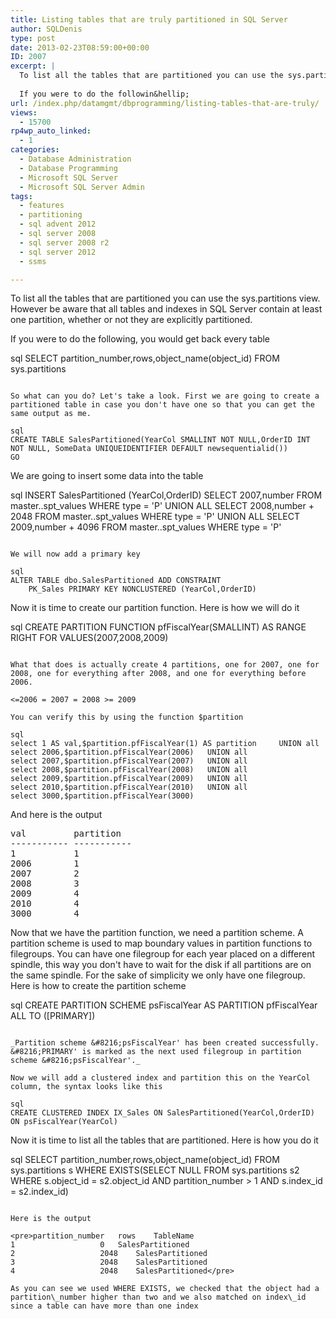 ```yaml
---
title: Listing tables that are truly partitioned in SQL Server
author: SQLDenis
type: post
date: 2013-02-23T08:59:00+00:00
ID: 2007
excerpt: |
  To list all the tables that are partitioned you can use the sys.partitions view. However be aware that all tables and indexes in SQL Server contain at least one partition, whether or not they are explicitly partitioned.
  
  If you were to do the followin&hellip;
url: /index.php/datamgmt/dbprogramming/listing-tables-that-are-truly/
views:
  - 15700
rp4wp_auto_linked:
  - 1
categories:
  - Database Administration
  - Database Programming
  - Microsoft SQL Server
  - Microsoft SQL Server Admin
tags:
  - features
  - partitioning
  - sql advent 2012
  - sql server 2008
  - sql server 2008 r2
  - sql server 2012
  - ssms

---
```

To list all the tables that are partitioned you can use the sys.partitions view. However be aware that all tables and indexes in SQL Server contain at least one partition, whether or not they are explicitly partitioned.

If you were to do the following, you would get back every table

sql
SELECT partition_number,rows,object_name(object_id)
FROM sys.partitions
```

So what can you do? Let's take a look. First we are going to create a partitioned table in case you don't have one so that you can get the same output as me.

sql
CREATE TABLE SalesPartitioned(YearCol SMALLINT NOT NULL,OrderID INT NOT NULL, SomeData UNIQUEIDENTIFIER DEFAULT newsequentialid())
GO
```

We are going to insert some data into the table

sql
INSERT SalesPartitioned (YearCol,OrderID)
SELECT 2007,number
FROM master..spt_values
WHERE type = 'P'
UNION ALL
SELECT 2008,number + 2048
FROM master..spt_values
WHERE type = 'P'
UNION ALL
SELECT 2009,number + 4096
FROM master..spt_values
WHERE type = 'P'
```

We will now add a primary key

sql
ALTER TABLE dbo.SalesPartitioned ADD CONSTRAINT
	PK_Sales PRIMARY KEY NONCLUSTERED (YearCol,OrderID)
```

Now it is time to create our partition function. Here is how we will do it

sql
CREATE PARTITION FUNCTION pfFiscalYear(SMALLINT)
AS RANGE RIGHT FOR VALUES(2007,2008,2009)
```

What that does is actually create 4 partitions, one for 2007, one for 2008, one for everything after 2008, and one for everything before 2006.
  
<=2006 = 2007 = 2008 >= 2009

You can verify this by using the function $partition

sql
select 1 AS val,$partition.pfFiscalYear(1) AS partition	    UNION all
select 2006,$partition.pfFiscalYear(2006)	UNION all
select 2007,$partition.pfFiscalYear(2007)	UNION all
select 2008,$partition.pfFiscalYear(2008)	UNION all
select 2009,$partition.pfFiscalYear(2009)	UNION all
select 2010,$partition.pfFiscalYear(2010)	UNION all
select 3000,$partition.pfFiscalYear(3000)
```

And here is the output

<pre>val         partition
----------- -----------
1           1
2006        1
2007        2
2008        3
2009        4
2010        4
3000        4</pre>

Now that we have the partition function, we need a partition scheme. A partition scheme is used to map boundary values in partition functions to filegroups. You can have one filegroup for each year placed on a different spindle, this way you don't have to wait for the disk if all partitions are on the same spindle. For the sake of simplicity we only have one filegroup. Here is how to create the partition scheme

sql
CREATE PARTITION SCHEME psFiscalYear
AS PARTITION pfFiscalYear ALL TO ([PRIMARY])
```

_Partition scheme &#8216;psFiscalYear' has been created successfully. &#8216;PRIMARY' is marked as the next used filegroup in partition scheme &#8216;psFiscalYear'._

Now we will add a clustered index and partition this on the YearCol column, the syntax looks like this

sql
CREATE CLUSTERED INDEX IX_Sales ON SalesPartitioned(YearCol,OrderID)
ON psFiscalYear(YearCol)
```

Now it is time to list all the tables that are partitioned. Here is how you do it

sql
SELECT partition_number,rows,object_name(object_id)
FROM sys.partitions s
WHERE EXISTS(SELECT NULL 
				FROM sys.partitions s2 
				WHERE s.object_id = s2.object_id 
				AND partition_number > 1
				AND s.index_id = s2.index_id)
```

Here is the output

<pre>partition_number	rows	TableName
1	                0	SalesPartitioned
2	                2048	SalesPartitioned
3	                2048	SalesPartitioned
4	                2048	SalesPartitioned</pre>

As you can see we used WHERE EXISTS, we checked that the object had a partition\_number higher than two and we also matched on index\_id since a table can have more than one index